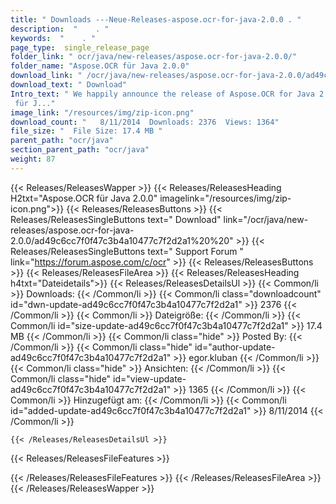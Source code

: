 ```yaml
---
title: " Downloads ---Neue-Releases-aspose.ocr-for-java-2.0.0 . "
description:  "    . " 
keywords:  "    . " 
page_type:  single_release_page
folder_link: " ocr/java/new-releases/aspose.ocr-for-java-2.0.0/"
folder_name: "Aspose.OCR für Java 2.0.0"
download_link: " /ocr/java/new-releases/aspose.ocr-for-java-2.0.0/ad49c6cc7f0f47c3b4a10477c7f2d2a1"
download_text: " Download"
Intro_text: " We happily announce the release of Aspose.OCR for Java 2.0.0. Aspose.OCR
 für J..."
image_link: "/resources/img/zip-icon.png"
download_count: "   8/11/2014  Downloads: 2376  Views: 1364"
file_size: "  File Size: 17.4 MB "
parent_path: "ocr/java"
section_parent_path: "ocr/java"
weight: 87
---
```


{{< Releases/ReleasesWapper >}}
  {{< Releases/ReleasesHeading H2txt="Aspose.OCR für Java 2.0.0" imagelink="/resources/img/zip-icon.png">}}
  {{< Releases/ReleasesButtons >}}
    {{< Releases/ReleasesSingleButtons text=" Download" link="/ocr/java/new-releases/aspose.ocr-for-java-2.0.0/ad49c6cc7f0f47c3b4a10477c7f2d2a1%20%20" >}}
    {{< Releases/ReleasesSingleButtons text=" Support Forum " link="https://forum.aspose.com/c/ocr" >}}
  {{< Releases/ReleasesButtons >}}
  {{< Releases/ReleasesFileArea >}}
    {{< Releases/ReleasesHeading h4txt="Dateidetails">}}
    {{< Releases/ReleasesDetailsUl >}}
            {{< Common/li >}} Downloads: {{< /Common/li >}}
      {{< Common/li class="downloadcount" id="dwn-update-ad49c6cc7f0f47c3b4a10477c7f2d2a1" >}} 2376 {{< /Common/li >}}
      {{< Common/li >}} Dateigröße: {{< /Common/li >}}
      {{< Common/li id="size-update-ad49c6cc7f0f47c3b4a10477c7f2d2a1" >}} 17.4 MB {{< /Common/li >}} 
      {{< Common/li  class="hide" >}} Posted By: {{< /Common/li >}} 
      {{< Common/li class="hide" id="author-update-ad49c6cc7f0f47c3b4a10477c7f2d2a1" >}} egor.kluban {{< /Common/li >}}
      {{< Common/li class="hide" >}} Ansichten: {{< /Common/li >}}
      {{< Common/li class="hide" id="view-update-ad49c6cc7f0f47c3b4a10477c7f2d2a1" >}} 1365 {{< /Common/li >}}
      {{< Common/li >}} Hinzugefügt am: {{< /Common/li >}}
      {{< Common/li id="added-update-ad49c6cc7f0f47c3b4a10477c7f2d2a1" >}} 8/11/2014 {{< /Common/li >}} 

    {{< /Releases/ReleasesDetailsUl >}}

  {{< Releases/ReleasesFileFeatures >}}
      
  {{< /Releases/ReleasesFileFeatures >}}
 {{< /Releases/ReleasesFileArea >}}
{{< /Releases/ReleasesWapper >}}



